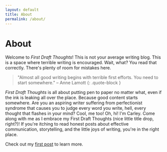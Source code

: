 ```yaml
---
layout: default
title: About
permalink: /about/
---
```


# About

Welcome to _First Draft Thoughts_! This is not your average writing blog. This is a space where terrible writing is encouraged. Wait, what? You read that correctly. There's plenty of room for mistakes here.

> "Almost all good writing begins with terrible first efforts. You need to start somewhere." – Anne Lamott
{: .quote-block }

_First Draft Thoughts_ is all about putting pen to paper no matter what, even if the ink is leaking all over the place. Because good content starts somewhere. Are you an aspiring writer suffering from perfectionist syndrome that causes you to judge every word you write, hell, every thought that flashes in your mind? Cool, me too! Oh, hi! I'm Carley. Come along with me as I embrace my First Draft Thoughts (nice little title drop, right?)! If you're itching to read honest posts about effective communication, storytelling, and the little joys of writing, you're in the right place.

Check out my [first post](https://firstdraftthoughts.com/2025/05/16/my-first-blog-post.html) to learn more.
